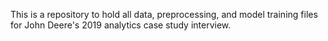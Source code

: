 This is a repository to hold all data, preprocessing, and model training files for John Deere's 2019 analytics case study interview.
